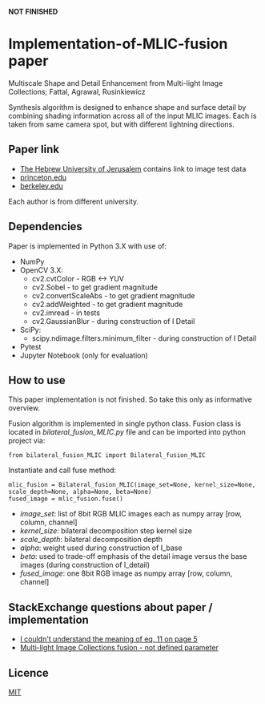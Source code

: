 **NOT FINISHED**

# Implementation-of-MLIC-fusion paper
Multiscale Shape and Detail Enhancement from Multi-light Image Collections; Fattal, Agrawal, Rusinkiewicz

Synthesis algorithm is designed to enhance shape and surface detail by combining shading information across all of the input MLIC images.
Each is taken from same camera spot, but with different lightning directions.

## Paper link
* [The Hebrew University of Jerusalem](http://www.cs.huji.ac.il/~raananf/projects/mlic/mlic.html) contains link to image test data
* [princeton.edu](https://gfx.cs.princeton.edu/pubs/Fattal_2007_MSA/mlic.pdf)
* [berkeley.edu](http://kneecap.cs.berkeley.edu/papers/mlic/mlic-SIG07.pdf)

Each author is from different university.

## Dependencies

Paper is implemented in Python 3.X with use of:
*  NumPy
*  OpenCV 3.X:
    * cv2.cvtColor - RGB <-> YUV
    * cv2.Sobel - to get gradient magnitude
    * cv2.convertScaleAbs - to get gradient magnitude
    * cv2.addWeighted - to get gradient magnitude
    * cv2.imread - in tests
    * cv2.GaussianBlur - during construction of I Detail
* SciPy:
    * scipy.ndimage.filters.minimum_filter - during construction of I Detail
*  Pytest
*  Jupyter Notebook (only for evaluation)

## How to use
This paper implementation is not finished.
So take this only as informative overview.

Fusion algorithm is implemented in single python class. Fusion class is located in *bilateral_fusion_MLIC.py* file and can be imported into python project via:

```
from bilateral_fusion_MLIC import Bilateral_fusion_MLIC
```

Instantiate and call fuse method:

```
mlic_fusion = Bilateral_fusion_MLIC(image_set=None, kernel_size=None, scale_depth=None, alpha=None, beta=None)
fused_image = mlic_fusion.fuse()
```

* *image_set*: list of 8bit RGB MLIC images each as numpy array [row, column, channel]
* *kernel_size*: bilateral decomposition step kernel size
* *scale_depth*: bilateral decomposition depth
* *alpha*: weight used during construction of I_base
* *beta*: used to trade-off emphasis of the detail image versus the base images (during construction of I_detail)
* *fused_image*: one 8bit RGB image as numpy array [row, column, channel]

## StackExchange questions about paper / implementation
* [I couldn't understand the meaning of eq. 11 on page 5](https://dsp.stackexchange.com/questions/26069/multiscale-shape-and-detail-enhancement-from-multi-light-image-collections)
* [Multi-light Image Collections fusion - not defined parameter](https://dsp.stackexchange.com/questions/57982/multi-light-image-collections-fusion-not-defined-parameter?noredirect=1#comment115395_57982)

## Licence

[MIT](https://github.com/ToKraTheSecond/Implementation-of-MLIC-fusion/blob/master/LICENSE)
